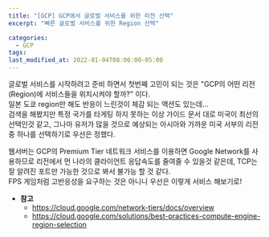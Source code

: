 ```yaml
---
title: "[GCP] GCP에서 글로벌 서비스를 위한 리전 선택"
excerpt: "빠른 글로벌 서비스를 위한 Region 선택"

categories:
  - GCP
tags:
last_modified_at: 2022-01-04T08:06:00-05:00
---
```



글로벌 서비스를 시작하려고 준비 하면서 첫번째 고민이 되는 것은 "GCP의 어떤 리전(Region)에 서비스들을 위치시켜야 할까?" 이다.  
일본 도쿄 region만 해도 반응이 느린것이 체감 되는 액션도 있는데...  
검색을 해봤지만 특정 국가를 타게팅 하지 못하는 이상 가이드 문서 대로 미국이 최선의 선택인것 같고, 그나마 유저가 많을 것으로 예상되는 아시아와 가까운 미국 서부의 리전 중 하나를 선택하기로 우선은 정했다.  

웹서버는 GCP의 Premium Tier 네트워크 서비스를 이용하면 Google Network를 사용하므로 리전에서 먼 나라의 클라이언트 응답속도를 줄여줄 수 있을것 같은데, TCP는 잘 알려진 포트만 가능한 것으로 봐서 불가능 할 것 같다.  
FPS 게임처럼 고반응성을 요구하는 것은 아니니 우선은 이렇게 서비스 해보기로!

* __참고__
    - https://cloud.google.com/network-tiers/docs/overview
    + https://cloud.google.com/solutions/best-practices-compute-engine-region-selection
